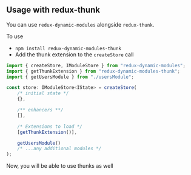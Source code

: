 ## Usage with redux-thunk

You can use `redux-dynamic-modules` alongside `redux-thunk`.

To use

-   `npm install redux-dynamic-modules-thunk`
-   Add the thunk extension to the `createStore` call

```typescript
import { createStore, IModuleStore } from "redux-dynamic-modules";
import { getThunkExtension } from "redux-dynamic-modules-thunk";
import { getUsersModule } from "./usersModule";

const store: IModuleStore<IState> = createStore(
    /* initial state */
    {},

    /** enhancers **/
    [],

    /* Extensions to load */
    [getThunkExtension()],

    getUsersModule()
    /* ...any additional modules */
);
```

Now, you will be able to use thunks as well
